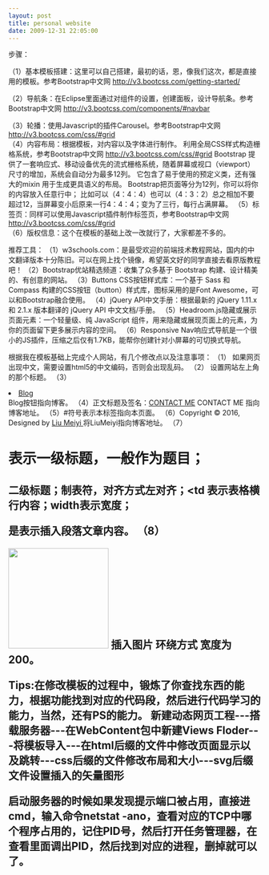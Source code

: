```yaml
---
layout: post
title: personal website
date: 2009-12-31 22:05:00
---
```


步骤：

（1）基本模板搭建：这里可以自己搭建，最初的话，恩，像我们这次，都是直接用的模板。参考Bootstrap中文网 http://v3.bootcss.com/getting-started/

（2）导航条：在Eclipse里面通过对组件的设置，创建面板，设计导航条。参考Bootstrap中文网 http://v3.bootcss.com/components/#navbar

（3）轮播：使用Javascript的插件Carousel。参考Bootstrap中文网 http://v3.bootcss.com/css/#grid  
（4）内容布局：根据模板，对内容以及字体进行制作。
     利用全局CSS样式构造栅格系统，参考Bootstrap中文网 http://v3.bootcss.com/css/#grid
     Bootstrap 提供了一套响应式、移动设备优先的流式栅格系统，随着屏幕或视口（viewport）尺寸的增加，系统会自动分为最多12列。
     它包含了易于使用的预定义类，还有强大的mixin 用于生成更具语义的布局。
     Bootstrap把页面等分为12列，你可以将你的内容放入任意行中；
     比如可以（4：4：4）也可以（4：3：2）总之相加不要超过12，当屏幕变小后原来一行4：4：4；变为了三行，每行占满屏幕。
（5）标签页：同样可以使用Javascript插件制作标签页，参考Bootstrap中文网 http://v3.bootcss.com/css/#grid  
（6）版权信息：这个在模板的基础上改一改就行了，大家都差不多的。


推荐工具：
（1）w3schools.com：是最受欢迎的前端技术教程网站，国内的中文翻译版本十分陈旧。可以在网上找个镜像，希望英文好的同学直接去看原版教程吧！
（2）Bootstrap优站精选频道：收集了众多基于 Bootstrap 构建、设计精美的、有创意的网站。
（3）Buttons CSS按钮样式库：一个基于 Sass 和 Compass 构建的CSS按钮（button）样式库，图标采用的是Font Awesome，可以和Bootstrap融合使用。
（4）jQuery API中文手册：根据最新的 jQuery 1.11.x 和 2.1.x 版本翻译的 jQuery API 中文文档/手册。
（5）Headroom.js隐藏或展示页面元素：一个轻量级、纯 JavaScript 组件，用来隐藏或展现页面上的元素，为你的页面留下更多展示内容的空间。
（6）Responsive Nav响应式导航是一个很小的JS插件，压缩之后仅有1.7KB，能帮你创建针对小屏幕的可切换式导航。


根据我在模板基础上完成个人网站，有几个修改点以及注意事项：
（1）<meta charset="utf-8"> 如果网页出现中文，需要设置html5的中文编码，否则会出现乱码。
（2）<title>Curriculum Vitae of　Liu Meiyi</title>  设置网站左上角的那个标题。
（3）<li><a class="btn" href="https://meiyiliu1994.github.io/archive.html">Blog</a></li> Blog按钮指向博客。
（4）正文标题及签名：<a class="btn btn-action btn-lg"  href="https://meiyiliu1994.github.io/archive.html" role="button">CONTACT ME</a>  CONTACT ME 指向博客地址。
（5）#符号表示本标签指向本页面。
（6）Copyright &copy; 2016,  Designed by <a href="https://meiyiliu1994.github.io/archive.html" rel="designer">Liu Meiyi </a>  将LiuMeiyi指向博客地址。
（7）<h1>表示一级标题，一般作为题目；<h2>二级标题；<table>制表符，对齐方式左对齐；<td 表示表格横行内容；width表示宽度；<p>是表示插入段落文章内容。
（8）<p><img src="assets/images/5.jpg" alt="" class="img-rounded pull-right" width="200" >      插入图片 环绕方式 宽度为200。

Tips:在修改模板的过程中，锻炼了你查找东西的能力，根据功能找到对应的代码段，然后进行代码学习的能力，当然，还有PS的能力。
     新建动态网页工程---搭载服务器---在WebContent包中新建Views Floder---将模板导入---在html后缀的文件中修改页面显示以及跳转---css后缀的文件修改布局和大小---svg后缀文件设置插入的矢量图形

启动服务器的时候如果发现提示端口被占用，直接进cmd，输入命令netstat -ano，查看对应的TCP中哪个程序占用的，记住PID号，然后打开任务管理器，在查看里面调出PID，然后找到对应的进程，删掉就可以了。
